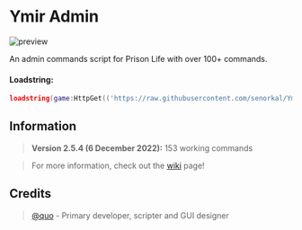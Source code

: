 # Ymir Admin
![preview](https://user-images.githubusercontent.com/44597465/205277020-d9eb92a8-3ff5-4e25-90f0-076405fc4a26.png)

An admin commands script for Prison Life with over 100+ commands.

#### Loadstring: 
```lua 
loadstring(game:HttpGet(('https://raw.githubusercontent.com/senorkal/YmirAdmin/main/source'),true))() 
```

## Information
> **Version 2.5.4 (6 December 2022):** 153 working commands

> For more information, check out the [wiki](https://github.com/senorkal/YmirAdmin/wiki/) page!

## Credits
> [@quo](https://github.com/senorkal) - Primary developer, scripter and GUI designer
